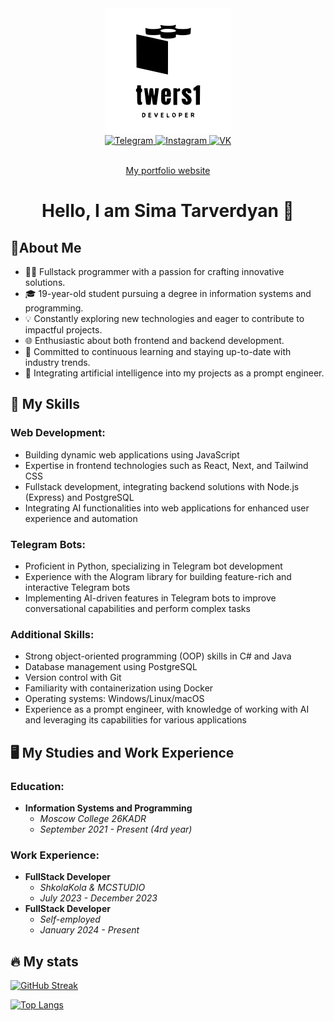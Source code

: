 <div id="header" align="center">
  <img src="./images/logo.svg" width="200"/>
</div>
<div id="badges" align="center">
  <a href="https://t.me/twers1">
    <img src="https://img.shields.io/badge/-Telegram-090909?style=for-the-badge&logo=telegram&logoColor=27A0D9" alt="Telegram"/>
  </a>
  <a href="https://www.instagram.com/twersii">
    <img src="https://img.shields.io/badge/-Instagram-090909?style=for-the-badge&logo=instagram&logoColor=B4068E" alt="Instagram"/>
  </a>
  <a href="https://vk.com/twers1">
    <img src="https://img.shields.io/badge/-Vkontakte-090909?style=for-the-badge&logo=Vk&logoColor=4F7DB3" alt="VK"/>
  </a>
</div>
<div id="badges" align="center">
  <img src="https://komarev.com/ghpvc/?username=twers1&color=grey" alt=""/>
</div>
<div align="center">
<p align="center"><a href="https://twers1.github.io">My portfolio website</a></p>
</div>

<h1 align="center">
  Hello, I am Sima Tarverdyan 👋
</h1>

## 📝About Me 
- 👩‍💻 Fullstack programmer with a passion for crafting innovative solutions.
- 🎓 19-year-old student pursuing a degree in information systems and programming.
- 💡 Constantly exploring new technologies and eager to contribute to impactful projects.
- 🌐 Enthusiastic about both frontend and backend development.
- 🚀 Committed to continuous learning and staying up-to-date with industry trends.
- 🧠 Integrating artificial intelligence into my projects as a prompt engineer.


## 🚀 My Skills

### Web Development:
- Building dynamic web applications using JavaScript
- Expertise in frontend technologies such as React, Next, and Tailwind CSS
- Fullstack development, integrating backend solutions with Node.js (Express) and PostgreSQL
- Integrating AI functionalities into web applications for enhanced user experience and automation

### Telegram Bots:
- Proficient in Python, specializing in Telegram bot development
- Experience with the AIogram library for building feature-rich and interactive Telegram bots
- Implementing AI-driven features in Telegram bots to improve conversational capabilities and perform complex tasks

### Additional Skills:
- Strong object-oriented programming (OOP) skills in C# and Java
- Database management using PostgreSQL
- Version control with Git
- Familiarity with containerization using Docker
- Operating systems: Windows/Linux/macOS
- Experience as a prompt engineer, with knowledge of working with AI and leveraging its capabilities for various applications


## 🖥️ My Studies and Work Experience

### Education:
- **Information Systems and Programming**
  - *Moscow College 26KADR*
  - *September 2021 - Present (4rd year)*

### Work Experience:
- **FullStack Developer**
  - *ShkolaKola & MCSTUDIO*
  - *July 2023 - December 2023*
- **FullStack Developer**
  - *Self-employed*
  - *January 2024 - Present*





## 🔥 My stats

[![GitHub Streak](http://github-readme-streak-stats.herokuapp.com?user=twers1&theme=dark&date_format=M%20j%5B%2C%20Y%5D&border=DDBAD6)](https://git.io/streak-stats)

[![Top Langs](https://github-readme-stats.vercel.app/api/top-langs/?username=twers1&layout=compact&theme=gruvbox)](https://github.com/anuraghazra/github-readme-stats)

